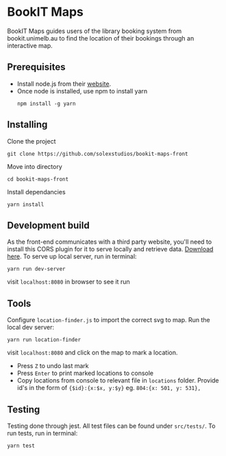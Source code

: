 # BookIT Maps

BookIT Maps guides users of the library booking system from bookit.unimelb.au to find the location of their bookings through an interactive map.

## Prerequisites

* Install node.js from their [website](https://nodejs.org/en/).
* Once node is installed, use npm to install yarn
    ```
    npm install -g yarn
    ```

## Installing

Clone the project
```
git clone https://github.com/solexstudios/bookit-maps-front
```

Move into directory
```
cd bookit-maps-front
```

Install dependancies
```
yarn install
```

## Development build

As the front-end communicates with a third party website, you'll need to install this CORS plugin for it to serve locally and retrieve data.
[Download here](https://chrome.google.com/webstore/detail/allow-control-allow-origi/nlfbmbojpeacfghkpbjhddihlkkiljbi/related?hl=en).
To serve up local server, run in terminal:
```
yarn run dev-server
```
visit `localhost:8080` in browser to see it run

## Tools
Configure `location-finder.js` to import the correct svg to map.
Run the local dev server:
```
yarn run location-finder
```
visit `localhost:8080` and click on the map to mark a location.
* Press `Z` to undo last mark
* Press `Enter` to print marked locations to console
* Copy locations from console to relevant file in `locations` folder. Provide id's in the form of `{$id}:{x:$x, y:$y}` eg. `804:{x: 501, y: 531},` 

## Testing
Testing done through jest. All test files can be found under `src/tests/`.
To run tests, run in terminal:
```
yarn test
```
